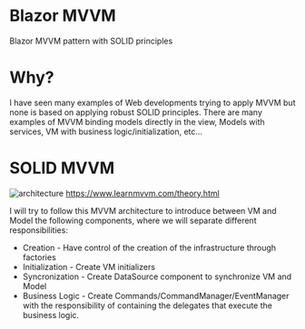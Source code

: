 # Blazor MVVM
Blazor MVVM pattern with SOLID principles

# Why?
I have seen many examples of Web developments trying to apply MVVM but none is based on applying robust SOLID principles.
There are many examples of MVVM binding models directly in the view, Models with services, VM with business logic/initialization, etc...

# SOLID MVVM

![architecture](https://user-images.githubusercontent.com/19477700/150187108-2a162aab-be54-4a45-98f1-4341865e6977.png)
https://www.learnmvvm.com/theory.html

I will try to follow this MVVM architecture to introduce between VM and Model the following components, where we will separate different responsibilities:

- Creation - Have control of the creation of the infrastructure through factories
- Initialization - Create VM initializers
- Syncronization - Create DataSource component to synchronize VM and Model
- Business Logic - Create Commands/CommandManager/EventManager with the responsibility of containing the delegates that execute the business logic.

